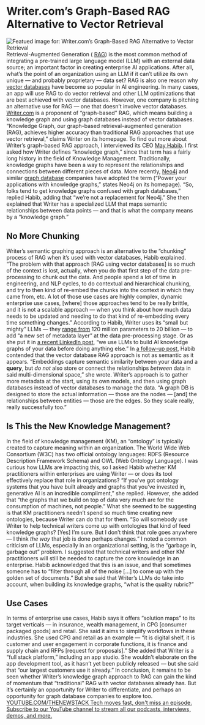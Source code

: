 # Writer.com’s Graph-Based RAG Alternative to Vector Retrieval
![Featued image for: Writer.com’s Graph-Based RAG Alternative to Vector Retrieval](https://cdn.thenewstack.io/media/2024/02/50c2cc56-dan-meyers-0onaidc0hua-unsplash-1024x683.jpg)
Retrieval-Augmented Generation (
[RAG](https://thenewstack.io/retrieval-augmented-generation-for-llms/)) is the most common method of integrating a pre-trained large language model (LLM) with an external data source; an important factor in creating enterprise AI applications. After all, what’s the point of an organization using an LLM if it can’t utilize its own unique — and probably proprietary — data set?
RAG is also one reason why
[vector databases](https://thenewstack.io/vector-databases-long-term-memory-for-artificial-intelligence/) have become so popular in AI engineering. In many cases, an app will use RAG to do vector retrieval and other LLM optimizations that are best achieved with vector databases.
However, one company is pitching an alternative use for RAG — one that doesn’t involve vector databases.
[Writer.com](https://writer.com/) is a proponent of “graph-based” RAG, which means building a knowledge graph and using graph databases instead of vector databases.
“Knowledge Graph, our graph-based retrieval-augmented generation (RAG), achieves higher accuracy than traditional RAG approaches that use vector retrieval,” claims Writer on its homepage.
To find out more about Writer’s graph-based RAG approach, I interviewed its CEO
[May Habib](https://www.linkedin.com/in/may-habib/).
I first asked how Writer defines “knowledge graph,” since that term has a fairly long history in the field of Knowledge Management. Traditionally, knowledge graphs have been a way to represent the relationships and connections between different pieces of data. More recently,
[Neo4j](https://thenewstack.io/illuminating-the-anonymous-with-neo4js-graph-database/) and similar [graph database](https://thenewstack.io/graph-databases-why-are-they-suddenly-popular/) companies have adopted the term (“Power your applications with knowledge graphs,” states Neo4j on its homepage).
“So, folks tend to get knowledge graphs confused with graph databases,” replied Habib, adding that “we’re not a replacement for Neo4j.” She then explained that Writer has a specialized LLM that maps semantic relationships between data points — and that is what the company means by a “knowledge graph.”
## No More Chunking
Writer’s semantic graphing approach is an alternative to the “chunking” process of RAG when it’s used with vector databases, Habib explained.
“The problem with that approach [RAG using vector databases] is so much of the context is lost, actually, when you do that first step of the data pre-processing to chunk out the data. And people spend a lot of time in engineering, and NLP cycles, to do contextual and hierarchical chunking, and try to then kind of re-embed the chunks into the context in which they came from, etc. A lot of those use cases are highly complex, dynamic enterprise use cases, [where] those approaches tend to be really brittle, and it is not a scalable approach — when you think about how much data needs to be updated and needing to do that kind of re-embedding every time something changes.”
According to Habib, Writer uses its “small but mighty” LLMs — they
[range from](https://writer.com/blog/palmyra/) 120 million parameters to 20 billion — to add “a new set of metadata layer” at the data pre-processing stage. Or as she put it in [a recent LinkedIn post](https://www.linkedin.com/posts/may-habib_2-core-facts-to-understand-if-you-want-to-activity-7157743924189491200-KZs5/), “we use LLMs to build AI knowledge graphs of your data before doing anything else.”
In
[a follow-up post](https://www.linkedin.com/posts/may-habib_mondays-post-on-rag-posted-in-comments-activity-7158841126613848064-v5ky/), Habib contended that the vector database RAG approach is not as semantic as it appears. “Embeddings capture semantic similarity between your data and a **query**, but *do not* also store or connect the relationships *between* data in said multi-dimensional space,” she wrote.
Writer’s approach is to gather more metadata at the start, using its own models, and then using graph databases instead of vector databases to manage the data.
“A graph DB is designed to store the actual information — those are the nodes — [and] the relationships between entities — those are the edges. So they scale really, really successfully too.”
## Is This the New Knowledge Management?
In the field of knowledge management (KM), an “ontology” is typically created to capture meaning within an organization. The World Wide Web Consortium (W3C) has two official ontology languages: RDFS (Resource Description Framework Schema) and OWL (Web Ontology Language). I was curious how LLMs are impacting this, so I asked Habib whether KM practitioners within enterprises are using Writer — or does its tool effectively replace that role in organizations?
“If you’ve got ontology systems that you have built already and graphs that you’ve invested in, generative AI is an incredible compliment,” she replied. However, she added that “the graphs that we build on top of data very much are for the consumption of machines, not people.”
What she seemed to be suggesting is that KM practitioners needn’t spend so much time creating new ontologies, because Writer can do that for them.
“So will somebody use Writer to help technical writers come up with ontologies that kind of feed knowledge graphs? [Yes] I’m sure. But I don’t think that role goes anywhere — I think
*the way* that job is done perhaps changes.”
I noted a common criticism of LLMs, especially in an organizational setting, is the “garbage in, garbage out” problem. I suggested that technical writers and other KM practitioners will still be needed to capture the core knowledge in an enterprise.
Habib acknowledged that this is an issue, and that sometimes someone has to “filter through all of the noise […] to come up with the golden set of documents.” But she said that Writer’s LLMs do take into account, when building its knowledge graphs, “what is the quality rubric?”
## Use Cases
In terms of enterprise use cases, Habib says it offers “solution maps” to its target verticals — in insurance, wealth management, in CPG [consumer packaged goods] and retail. She said it aims to simplify workflows in these industries. She used CPG and retail as an example — “it is digital shelf, it is customer and user engagement in corporate functions, it is finance and supply chain and RFPs [request for proposals].”
She added that Writer is a “full stack platform,” including an app studio. She wouldn’t elaborate on the app development tool, as it hasn’t yet been publicly released — but she said that “our largest customers use it already.”
In conclusion, it remains to be seen whether Writer’s knowledge graph approach to RAG can gain the kind of momentum that “traditional” RAG with vector databases already has. But it’s certainly an opportunity for Writer to differentiate, and perhaps an opportunity for graph database companies to explore too.
[
YOUTUBE.COM/THENEWSTACK
Tech moves fast, don't miss an episode. Subscribe to our YouTube
channel to stream all our podcasts, interviews, demos, and more.
](https://youtube.com/thenewstack?sub_confirmation=1)